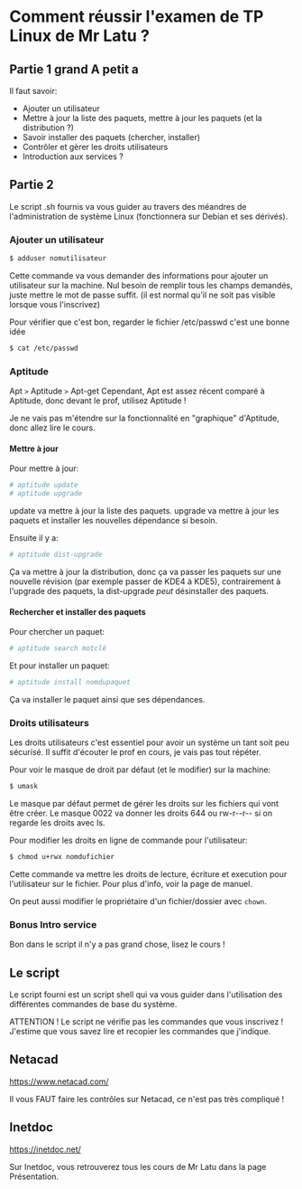 # Comment réussir l'examen de TP Linux de Mr Latu ?
## Partie 1 grand A petit a

Il faut savoir:
- Ajouter un utilisateur
- Mettre à jour la liste des paquets, mettre à jour les paquets (et la distribution ?)
- Savoir installer des paquets (chercher, installer)
- Contrôler et gèrer les droits utilisateurs
- Introduction aux services ?

## Partie 2

Le script .sh fournis va vous guider au travers des méandres de l'administration de système Linux (fonctionnera sur Debian et ses dérivés).

### Ajouter un utilisateur

```sh
$ adduser nomutilisateur
```

Cette commande va vous demander des informations pour ajouter un utilisateur sur la machine.
Nul besoin de remplir tous les champs demandés, juste mettre le mot de passe suffit. (il est normal qu'il ne soit pas visible lorsque vous l'inscrivez)

Pour vérifier que c'est bon, regarder le fichier /etc/passwd c'est une bonne idée
```sh
$ cat /etc/passwd
```

### Aptitude

Apt `>` Aptitude `>` Apt-get
Cependant, Apt est assez récent comparé à Aptitude, donc devant le prof, utilisez Aptitude !

Je ne vais pas m'étendre sur la fonctionnalité en "graphique" d'Aptitude, donc allez lire le cours.

#### Mettre à jour

Pour mettre à jour:
```sh
# aptitude update
# aptitude upgrade
```
update va mettre à jour la liste des paquets.
upgrade va mettre à jour les paquets et installer les nouvelles dépendance si besoin.

Ensuite il y a:
```sh
# aptitude dist-upgrade
```
Ça va mettre à jour la distribution, donc ça va passer les paquets sur une nouvelle révision (par exemple passer de KDE4 à KDE5), contrairement à l'upgrade des paquets, la dist-upgrade *peut* désinstaller des paquets.

#### Rechercher et installer des paquets

Pour chercher un paquet:
```sh
# aptitude search motclé
```

Et pour installer un paquet:
```sh
# aptitude install nomdupaquet
```
Ça va installer le paquet ainsi que ses dépendances.

### Droits utilisateurs

Les droits utilisateurs c'est essentiel pour avoir un système un tant soit peu sécurísé. Il suffit d'écouter le prof en cours, je vais pas tout répéter.

Pour voir le masque de droit par défaut (et le modifier) sur la machine:
```sh
$ umask
```
Le masque par défaut permet de gérer les droits sur les fichiers qui vont être créer. Le masque 0022 va donner les droits 644 ou rw-r--r-- si on regarde les droits avec ls.

Pour modifier les droits en ligne de commande pour l'utilisateur:
```sh
$ chmod u+rwx nomdufichier
```
Cette commande va mettre les droits de lecture, écriture et execution pour l'utilisateur sur le fichier.
Pour plus d'info, voir la page de manuel.

On peut aussi modifier le propriétaire d'un fichier/dossier avec `chown`.

### Bonus Intro service

Bon dans le script il n'y a pas grand chose, lisez le cours !

## Le script

Le script fourni est un script shell qui va vous guider dans l'utilisation des différentes commandes de base du système.

ATTENTION ! Le script ne vérifie pas les commandes que vous inscrivez ! J'estime que vous savez lire et recopier les commandes que j'indique.
## Netacad

https://www.netacad.com/

Il vous FAUT faire les contrôles sur Netacad, ce n'est pas très compliqué !

## Inetdoc

https://inetdoc.net/

Sur Inetdoc, vous retrouverez tous les cours de Mr Latu dans la page Présentation.
